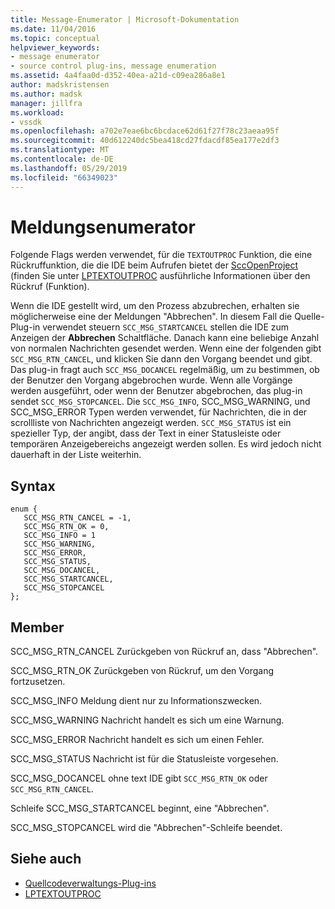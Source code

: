 ```yaml
---
title: Message-Enumerator | Microsoft-Dokumentation
ms.date: 11/04/2016
ms.topic: conceptual
helpviewer_keywords:
- message enumerator
- source control plug-ins, message enumeration
ms.assetid: 4a4faa0d-d352-40ea-a21d-c09ea286a8e1
author: madskristensen
ms.author: madsk
manager: jillfra
ms.workload:
- vssdk
ms.openlocfilehash: a702e7eae6bc6bcdace62d61f27f78c23aeaa95f
ms.sourcegitcommit: 40d612240dc5bea418cd27fdacdf85ea177e2df3
ms.translationtype: MT
ms.contentlocale: de-DE
ms.lasthandoff: 05/29/2019
ms.locfileid: "66349023"
---
```

# <a name="message-enumerator"></a>Meldungsenumerator
Folgende Flags werden verwendet, für die `TEXTOUTPROC` Funktion, die eine Rückruffunktion, die die IDE beim Aufrufen bietet der [SccOpenProject](../extensibility/sccopenproject-function.md) (finden Sie unter [LPTEXTOUTPROC](../extensibility/lptextoutproc.md) ausführliche Informationen über den Rückruf (Funktion).

 Wenn die IDE gestellt wird, um den Prozess abzubrechen, erhalten sie möglicherweise eine der Meldungen "Abbrechen". In diesem Fall die Quelle-Plug-in verwendet steuern `SCC_MSG_STARTCANCEL` stellen die IDE zum Anzeigen der **Abbrechen** Schaltfläche. Danach kann eine beliebige Anzahl von normalen Nachrichten gesendet werden. Wenn eine der folgenden gibt `SCC_MSG_RTN_CANCEL`, und klicken Sie dann den Vorgang beendet und gibt. Das plug-in fragt auch `SCC_MSG_DOCANCEL` regelmäßig, um zu bestimmen, ob der Benutzer den Vorgang abgebrochen wurde. Wenn alle Vorgänge werden ausgeführt, oder wenn der Benutzer abgebrochen, das plug-in sendet `SCC_MSG_STOPCANCEL`. Die `SCC_MSG_INFO`, SCC_MSG_WARNING, und SCC_MSG_ERROR Typen werden verwendet, für Nachrichten, die in der scrollliste von Nachrichten angezeigt werden. `SCC_MSG_STATUS` ist ein spezieller Typ, der angibt, dass der Text in einer Statusleiste oder temporären Anzeigebereichs angezeigt werden sollen. Es wird jedoch nicht dauerhaft in der Liste weiterhin.

## <a name="syntax"></a>Syntax

```
enum { 
   SCC_MSG_RTN_CANCEL = -1, 
   SCC_MSG_RTN_OK = 0, 
   SCC_MSG_INFO = 1 
   SCC_MSG_WARNING, 
   SCC_MSG_ERROR, 
   SCC_MSG_STATUS, 
   SCC_MSG_DOCANCEL, 
   SCC_MSG_STARTCANCEL, 
   SCC_MSG_STOPCANCEL 
};
```

## <a name="members"></a>Member
 SCC_MSG_RTN_CANCEL Zurückgeben von Rückruf an, dass "Abbrechen".

 SCC_MSG_RTN_OK Zurückgeben von Rückruf, um den Vorgang fortzusetzen.

 SCC_MSG_INFO Meldung dient nur zu Informationszwecken.

 SCC_MSG_WARNING Nachricht handelt es sich um eine Warnung.

 SCC_MSG_ERROR Nachricht handelt es sich um einen Fehler.

 SCC_MSG_STATUS Nachricht ist für die Statusleiste vorgesehen.

 SCC_MSG_DOCANCEL ohne text IDE gibt `SCC_MSG_RTN_OK` oder `SCC_MSG_RTN_CANCEL`.

 Schleife SCC_MSG_STARTCANCEL beginnt, eine "Abbrechen".

 SCC_MSG_STOPCANCEL wird die "Abbrechen"-Schleife beendet.

## <a name="see-also"></a>Siehe auch
- [Quellcodeverwaltungs-Plug-ins](../extensibility/source-control-plug-ins.md)
- [LPTEXTOUTPROC](../extensibility/lptextoutproc.md)